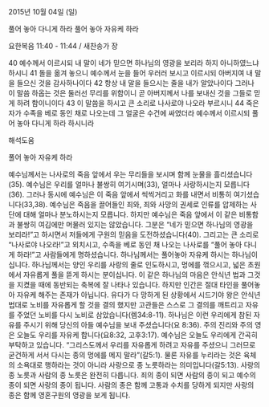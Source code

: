 2015년 10월 04일 (일)

풀어 놓아 다니게 하라 풀어 놓아 자유케 하라



요한복음 11:40 - 11:44 / 새찬송가  장


40 예수께서 이르시되 내 말이 네가 믿으면 하나님의 영광을 보리라 하지 아니하였느냐 하시니 41 돌을 옮겨 놓으니 예수께서 눈을 들어 우러러 보시고 이르시되 아버지여 내 말을 들으신 것을 감사하나이다 42 항상 내 말을 들으시는 줄을 내가 알았나이다 그러나 이 말씀 하옵는 것은 둘러선 무리를 위함이니 곧 아버지께서 나를 보내신 것을 그들로 믿게 하려 함이니이다 43 이 말씀을 하시고 큰 소리로 나사로야 나오라 부르시니 44 죽은 자가 수족을 베로 동인 채로 나오는데 그 얼굴은 수건에 싸였더라 예수께서 이르시되 풀어 놓아 다니게 하라 하시니라

해석도움





풀어 놓아 자유케 하라

예수님께서는 나사로의 죽음 앞에서 우는 무리들을 보시며 함께 눈물을 흘리셨습니다(35). 예수님은 우리를 얼마나 불쌍히 여기시며(33), 얼마나 사랑하시는지 모릅니다(36).
그러나 동시에 예수님은 이 죽음 앞에서 씩씩거리고 화를 내면서 비통히 여기셨습니다(33,38). 예수님은 죽음을 끌어들인 죄와, 죄와 사망의 권세로 인류를 압제하는 사단에 대해 얼마나 분노하시는지 모릅니다.
하지만 예수님은 죽음 앞에서 이 같은 비통함과 불쌍히 여김에만 머물러 있지는 않았습니다. 그분은 “네가 믿으면 하나님의 영광을 보리라!”고 하시면서 저들에게 구원의 믿음을 도전하셨습니다(40). 그리고는 큰 소리로 “나사로야 나오라!”고 외치시고, 수족을 베로 동인 채 나오는 나사로를 “풀어 놓아 다니게 하라!”고 사람들에게 명하셨습니다.
하나님께서는 풀어놓아 자유케 하시는 하나님이십니다.
하나님께서는 양인 우리를 사랑의 줄로 인도하시고, 멍에를 꺾으시고, 넓은 초원에서 자유롭게 풀을 뜯게 하시는 분이십니다. 이 같은 하나님의 마음은 안식년 법과 그것을 지켰을 때에 동반되는 축복에 잘 나타나 있습니다. 
하지만 인간은 절대 타인을 풀어놓아 자유케 해주는 존재가 아닙니다.
유다가 다 망하게 된 상황에서 시드기야 왕은 안식년 법대로 노비를 자유롭게 할 것을 결의 했지만 고관들은 스스로 그 결의를 깨트리고 자유를 주었던 노비를 다시 노비로 삼았습니다(렘34:8-11).
하나님은 이런 우리에게 참된 자유를 주시기 위해 당신의 아들 예수님을 보내 주셨습니다(요 8:36). 주의 진리와 주의 영은 오늘도 우리를 자유케 합니다(요8:32, 고후3:17).
예수님은 오늘도 우리에게 간곡히 부탁하고 있습니다.
“그리스도께서 우리를 자유롭게 하려고 자유를 주셨으니 그러므로 굳건하게 서서 다시는 종의 멍에를 메지 말라”(갈5:1).
물론 자유를 누리라는 것은 육체의 소욕대로 행하라는 것이 아니라 사랑으로 종 노릇하라는 의미입니다(갈5:13).
사랑의 종 노릇과 사람의 종 노릇은 완전히 다릅니다. 죄의 종이 되면 사람의 종이 되고 예수의 종이 되면 사랑의 종이 됩니다. 사람의 종은 함께 고통과 수치를 당하게 되지만 사랑의 종은 함께 영혼구원의 영광을 보게 됩니다.
